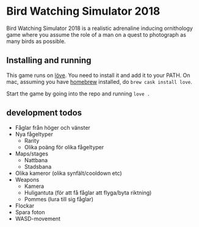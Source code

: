 # Bird Watching Simulator 2018

Bird Watching Simulator 2018 is a realistic adrenaline inducing ornithology game where you assume the role of a man on a quest to photograph as many birds as possible.

## Installing and running

This game runs on [löve](https://love2d.org). You need to install it and add it to your PATH. On mac, assuming you have [homebrew](https://brew.sh/index) installed, do `brew cask install love`.

Start the game by going into the repo and running `love .`

## development todos

- Fåglar från höger och vänster
- Nya fågeltyper
  - Rarity
  - Olika poäng för olika fågeltyper
- Maps/stages
  - Nattbana
  - Stadsbana
- Olika kameror (olika synfält/cooldown etc)
- Weapons
  - Kamera 
  - Huligantuta (för att få fåglar att flyga/byta riktning)
  - Pommes (lura till sig fåglar)
- Flockar
- Spara foton
- WASD-movement